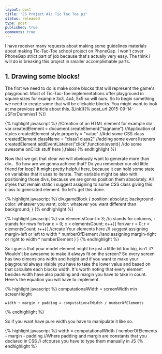 ```yaml
---
layout: post
title: "JS Project #1: Tic Tac Toe p1"
status: released
type: post
published: true
comments: true
---
```


  I have receiver many requests about making some guidelines materials about making Tic-Tac-Toe school project on PhoneGap. I won't cover PhoneGap strict part of job because that's actually very easy. The think i will do is breaking this project in smaller accomplishable parts.
   
<!--more-->
 
   <h2>1. Drawing some blocks! </h2>
   
   The first we need to do is make some blocks that will represent the game's playground. Most of Tic-Tac-Toe implementations offer playground in square sizes for example 3x3, 4x4, 5x5 so will ours. So to begin something we need to create some that will be clickable blocks. You might want to look at me previous article about this. [Link]({% post_url 2015-09-14-JSForDummies1 %})
   
   {% highlight javascript %}
    //Creation of an HTML element for example div
    var createdElement = document.createElement("tagname")
    //Application of styles
    createdElement.style.property = "value"
    //Add some CSS class
    createdElement.className = "class1 class2"
    //adding some event listeners
    createdElement.addEventListener("click",function(event){
      //do some awesome onClick stuff here
    },false)
   {% endhighlight %}
   
   Now that we got that clear we will obviously want to generate more than div... So how are we gonna achieve that? Do you remember our old little friend for loop? It might pretty helpful here, because it can hold some state on variables that it uses to iterate. That variable might be also with positioning those divs, because we are gonna position them absolutely. All styles that remain static i suggest assigning to some CSS class giving this class to generated element. So let's get this done.
   
   {% highlight javascript %}
    div.gameBlock {
     position: absolute;
     background-color: whatever you want;
     color: whatever you want different than background;
    }
   {% endhighlight %}
   
   {% highlight javascript %}
    var elementsCount = 3;
    //c stands for columns, r stands for rows
    for(var c = 0; c < elementsCount; c++){
     for(var r = 0; r < elementsCount; r++){
      //create Your elements here
      //I suggest assigning margin-left or left to width * numberOfElement
      //and assigning margin-right or right to width * numberElement
     }
    } 
   {% endhighlight %}
   
   So i guess that your model element might be just a little bit too big, isn't it? Wouldn't be awesome to make it always fit on the screen? So every screen has two dimensions width and height and if you want to make your playground always visible you have to take the lower value and based on that calculate each blocks width. It's worth noting that every element besides width have also padding and margin you have to take in count. Here's the equation you will have to implement.
   
   {% highlight javascript %}
    computationalWidth = screenWidth min screenHeight
   
    width + margin + padding = computationalWidth / numberOfElements
   {% endhighlight %}
   
   So if you want have pure width you have to manipulate it like so.
   
   {% highlight javascript %}
    width = computationalWidth / numberOfElements - margin - padding
    //Where padding and margin are constants that you declared in CSS
    // ofcourse you have to type them manually in JS
   {% endhighlight %}